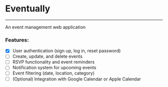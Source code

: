 
Eventually
==========

***

An event management web application 

### Features:
- [x] User authentication (sign up, log in, reset password)
- [ ] Create, update, and delete events
- [ ] RSVP functionality and event reminders
- [ ] Notification system for upcoming events
- [ ] Event filtering (date, location, category)
- [ ] (Optional) Integration with Google Calendar or Apple Calendar
